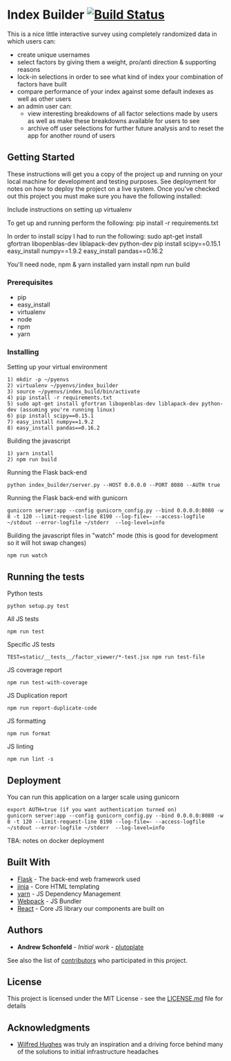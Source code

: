 # Index Builder [![Build Status](https://travis-ci.org/aschonfeld/index_builder.svg?branch=master)](https://travis-ci.org/aschonfeld/index_builder)

This is a nice little interactive survey using completely randomized data in which users can:
- create unique usernames
- select factors by giving them a weight, pro/anti direction & supporting reasons
- lock-in selections in order to see what kind of index your combination of factors have built
- compare performance of your index against some default indexes as well as other users
- an admin user can:
  - view interesting breakdowns of all factor selections made by users as well as make these breakdowns available for users to see
  - archive off user selections for further future analysis and to reset the app for another round of users

## Getting Started

These instructions will get you a copy of the project up and running on your local machine for development and testing purposes. See deployment for notes on how to deploy the project on a live system.
Once you've checked out this project you must make sure you have the following installed:

Include instructions on setting up virtualenv

To get up and running perform the following:
pip install -r requirements.txt

In order to install scipy I had to run the following:
sudo apt-get install gfortran libopenblas-dev liblapack-dev python-dev
pip install scipy==0.15.1
easy_install numpy==1.9.2
easy_install pandas==0.16.2

You'll need node, npm & yarn installed
yarn install
npm run build

### Prerequisites

* pip
* easy_install
* virtualenv
* node
* npm
* yarn

### Installing


Setting up your virtual environment

```
1) mkdir -p ~/pyenvs
2) virtualenv ~/pyenvs/index_builder
3) source ~/pyenvs/index_build/bin/activate
4) pip install -r requirements.txt
5) sudo apt-get install gfortran libopenblas-dev liblapack-dev python-dev (assuming you're running linux)
6) pip install scipy==0.15.1
7) easy_install numpy==1.9.2
8) easy_install pandas==0.16.2
```

Building the javascript

```
1) yarn install
2) npm run build
```

Running the Flask back-end

```
python index_builder/server.py --HOST 0.0.0.0 --PORT 8080 --AUTH true
```

Running the Flask back-end with gunicorn

```
gunicorn server:app --config gunicorn_config.py --bind 0.0.0.0:8080 -w 8 -t 120 --limit-request-line 8190 --log-file=- --access-logfile ~/stdout --error-logfile ~/stderr  --log-level=info
```

Building the javascript files in "watch" mode (this is good for development so it will hot swap changes)

```
npm run watch
```

## Running the tests

Python tests

```
python setup.py test
```

All JS tests

```
npm run test
```

Specific JS tests

```
TEST=static/__tests__/factor_viewer/*-test.jsx npm run test-file
```

JS coverage report

```
npm run test-with-coverage
```

JS Duplication report

```
npm run report-duplicate-code
```

JS formatting

```
npm run format
```

JS linting

```
npm run lint -s
```


## Deployment

You can run this application on a larger scale using gunicorn
```
export AUTH=true (if you want authentication turned on)
gunicorn server:app --config gunicorn_config.py --bind 0.0.0.0:8080 -w 8 -t 120 --limit-request-line 8190 --log-file=- --access-logfile ~/stdout --error-logfile ~/stderr  --log-level=info

```

TBA: notes on docker deployment

## Built With

* [Flask](http://flask.pocoo.org/) - The back-end web framework used
* [jinja](http://jinja.pocoo.org/) - Core HTML templating
* [yarn](https://yarnpkg.com/en/) - JS Dependency Management
* [Webpack](https://webpack.js.org/) - JS Bundler
* [React](https://reactjs.org/) - Core JS library our components are built on

## Authors

* **Andrew Schonfeld** - *Initial work* - [plutoplate](https://github.com/aschonfeld/plutoplate)

See also the list of [contributors](https://github.com/aschonfeld/index_builder/contributors) who participated in this project.

## License

This project is licensed under the MIT License - see the [LICENSE.md](LICENSE.md) file for details

## Acknowledgments

* [Wilfred Hughes](https://github.com/Wilfred) was truly an inspiration and a driving force behind many of the solutions to initial infrastructure headaches
